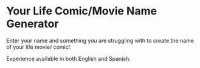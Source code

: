 #  Your Life Comic/Movie Name Generator

Enter your name and something you are struggling with to create the name of your life movie/ comic!

Experience available in both English and Spanish. 
